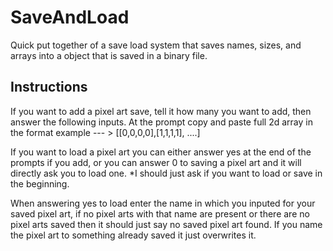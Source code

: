 # SaveAndLoad
Quick put together of a save load system that saves names, sizes, and arrays into a object that is saved in a binary file.


Instructions
------------------

If you want to add a pixel art save, tell it how many you want to add, then answer the following inputs. At the prompt copy and paste full 2d array in the
format example --- > [[0,0,0,0],[1,1,1,1], ....] 

If you want to load a pixel art you can either answer yes at the end of the prompts if you add, or you can answer 0 to saving a pixel art and it will directly ask you to load one. *I should just ask if you want to load or save in the beginning.

When answering yes to load enter the name in which you inputed for your saved pixel art, if no pixel arts with that name are present or there are no pixel arts saved then it should just say no saved pixel art found. If you name the pixel art to something already saved it just overwrites it.
